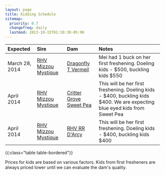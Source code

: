 ```yaml
---
layout: page
title: Kidding Schedule
sitemap:
  priority: 0.7
  changefreq: daily
  lastmod: 2013-10-15T01:10:30-05:00
---
```


| Expected | Sire | Dam | Notes
|:---|:---|:---|:---
|March 28, 2014 | [RHV Mizzou Mystique](/goats/RHV_Mizzou_Mystique) | [Dragonfly T Vermeil](/goats/Dragonfly_T_Vermeil)|Mei had 1 buck on her first freshening. Doeling kids - $500, buckling kids $550
|April 2014 | [RHV Mizzou Mystique](/goats/RHV_Mizzou_Mystique) | [Critter Grove Sweet Pea](/goats/Critter-Grove-Sweet-Pea)|This will be her first freshening. Doeling kids - $400, buckling kids $400. We are expecting blue eyed kids from Sweet Pea
|April 2014 | [RHV Mizzou Mystique](/goats/RHV_Mizzou_Mystique) | [RHV RR D'Arcy](/goats/RHV_RR_DArcy)|This will be her first freshening. Doeling kids - $400, buckling kids $400
{{:class="table table-bordered"}}

Prices for kids are based on various factors. Kids from first fresheners are always priced lower until we can evaluate the dam's quality.

